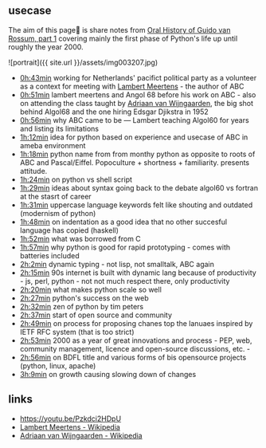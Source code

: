 ## usecase
The aim of this page📝 is share notes from [Oral History of Guido van Rossum, part 1](https://www.youtube.com/watch?v=Pzkdci2HDpU) covering mainly the first phase of Python's life up until roughly the year 2000.

![portrait]({{ site.url }}/assets/img003207.jpg)

<!-- TOC -->


<!-- /TOC -->

* [0h:43min](https://youtu.be/Pzkdci2HDpU?t=2580) working for Netherlands' pacifict political party as a volunteer as a context for meeting with [Lambert Meertens](https://en.wikipedia.org/wiki/Lambert_Meertens) - the author of ABC
* [0h:51min](https://youtu.be/Pzkdci2HDpU?t=3060) lambert meertens and Angol 68 before his work on ABC - also on attending the class taught by [Adriaan van Wijngaarden](https://en.wikipedia.org/wiki/Adriaan_van_Wijngaarden), the big shot behind Algol68 and the one hiring Edsgar Djikstra in 1952
* [0h:56min](https://youtu.be/Pzkdci2HDpU?t=3360) why ABC came to be — Lambert teaching Algol60 for years and listing its limitations
* [1h:12min](https://youtu.be/Pzkdci2HDpU?t=4320) idea for python based on experience and usecase of ABC in ameba environment
* [1h:18min](https://youtu.be/Pzkdci2HDpU?t=4680) python name from from monthy python as opposite to roots of ABC and Pascal/Eiffel. Popoculture + shortness + familiarity. presents attitude.
* [1h:24min](https://youtu.be/Pzkdci2HDpU?t=5040) on python vs shell script
* [1h:29min](https://youtu.be/Pzkdci2HDpU?t=5340) ideas about syntax going back to the debate algol60 vs fortran at the stasrt of career
* [1h:31min](https://youtu.be/Pzkdci2HDpU?t=5460) uppercase language keywords felt like shouting and outdated (modernism of python)
* [1h:48min](https://youtu.be/Pzkdci2HDpU?t=6480) on indentation as a good idea that no other succesful language has copied (haskell)
* [1h:52min](https://youtu.be/Pzkdci2HDpU?t=6720) what was borrowed from C
* [1h:57min](https://youtu.be/Pzkdci2HDpU?t=7020) why python is good for rapid prototyping - comes with batteries included
* [2h:2min](https://youtu.be/Pzkdci2HDpU?t=7320) dynamic typing - not lisp, not smalltalk, ABC again
* [2h:15min](https://youtu.be/Pzkdci2HDpU?t=8100) 90s internet is built with dynamic lang because of productivity - js, perl, python - not not much respect there, only productivity
* [2h:20min](https://youtu.be/Pzkdci2HDpU?t=8400) what makes python scale so well
* [2h:27min](https://youtu.be/Pzkdci2HDpU?t=8820) python's success on the web
* [2h:32min](https://youtu.be/Pzkdci2HDpU?t=9120) zen of python by tim peters
* [2h:37min](https://youtu.be/Pzkdci2HDpU?t=9420) start of open source and community
* [2h:49min](https://youtu.be/Pzkdci2HDpU?t=10140) on process for proposing chanes top the lanuaes inspired by IETF RFC system (that is too strict)
* [2h:53min](https://youtu.be/Pzkdci2HDpU?t=10380) 2000 as a year of great innovations and process - PEP, web, community management, licence and open-source discussions, etc. -
* [2h:56min](https://youtu.be/Pzkdci2HDpU?t=10560) on BDFL title and various forms of bis opensource projects (python, linux, apache)
* [3h:9min](https://youtu.be/Pzkdci2HDpU?t=11340) on growth causing slowing down of changes

## links
* https://youtu.be/Pzkdci2HDpU
* [Lambert Meertens - Wikipedia](https://en.wikipedia.org/wiki/Lambert_Meertens)
* [Adriaan van Wijngaarden - Wikipedia](https://en.wikipedia.org/wiki/Adriaan_van_Wijngaarden)
